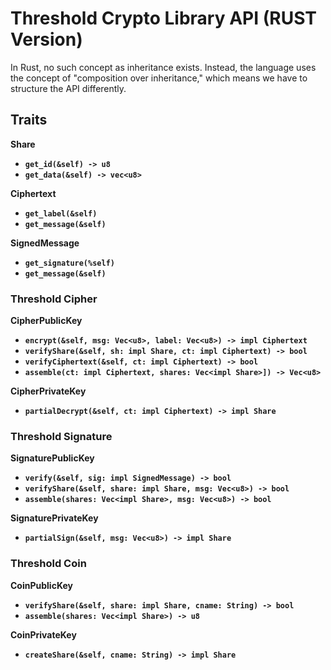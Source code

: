 # Threshold Crypto Library API (RUST Version)

In Rust, no such concept as inheritance exists. Instead, the language uses the concept of "composition over inheritance," which means we have to structure the API differently.

## Traits

**Share** <br>
- **`get_id(&self) -> u8`**
- **`get_data(&self) -> vec<u8>`**

**Ciphertext**<br>
- **`get_label(&self)`**
- **`get_message(&self)`**

**SignedMessage**<br>
- **`get_signature(%self)`**
- **`get_message(&self)`**

### Threshold Cipher

**CipherPublicKey**<br>
- **`encrypt(&self, msg: Vec<u8>, label: Vec<u8>) -> impl Ciphertext`**
- **`verifyShare(&self, sh: impl Share, ct: impl Ciphertext) -> bool`**
- **`verifyCiphertext(&self, ct: impl Ciphertext) -> bool`**
- **`assemble(ct: impl Ciphertext, shares: Vec<impl Share>]) -> Vec<u8>`**

**CipherPrivateKey**<br>
- **`partialDecrypt(&self, ct: impl Ciphertext) -> impl Share`**

### Threshold Signature

**SignaturePublicKey**<br>
- **`verify(&self, sig: impl SignedMessage) -> bool`**
- **`verifyShare(&self, share: impl Share, msg: Vec<u8>) -> bool`**
- **`assemble(shares: Vec<impl Share>, msg: Vec<u8>) -> bool`**

**SignaturePrivateKey**<br>
- **`partialSign(&self, msg: Vec<u8>) -> impl Share`**

### Threshold Coin

**CoinPublicKey**<br>
- **`verifyShare(&self, share: impl Share, cname: String) -> bool`**
- **`assemble(shares: Vec<impl Share>) -> u8`**

**CoinPrivateKey**<br>
- **`createShare(&self, cname: String) -> impl Share`**
